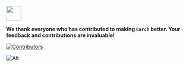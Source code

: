 <img src="https://cdn-icons-png.flaticon.com/128/4587/4587595.png" width="40" />

**We thank everyone who has contributed to making `Carch` better. Your feedback and contributions are invaluable!**

[![Contributors](https://contrib.rocks/image?repo=harilvfs/carch)](https://github.com/harilvfs/carch/graphs/contributors)

![Alt](https://repobeats.axiom.co/api/embed/4d5c2488d768e7beee43c843c179917fe2a2bca1.svg)
